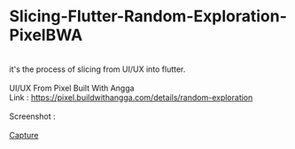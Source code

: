 # Slicing-Flutter-Random-Exploration-PixelBWA
<br />it's the process of slicing from UI/UX into flutter.
<br /><br />UI/UX From Pixel Built With Angga
<br />Link : https://pixel.buildwithangga.com/details/random-exploration
<br /><br />Screenshot : 
<br /><br />[Capture](https://user-images.githubusercontent.com/66621940/124636116-5ebe3200-deb2-11eb-9619-7ec6890885d3.PNG)
